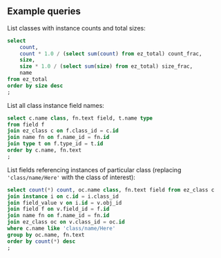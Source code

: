 ## Example queries

List classes with instance counts and total sizes:

```sql
select
    count,
    count * 1.0 / (select sum(count) from ez_total) count_frac,
    size,
    size * 1.0 / (select sum(size) from ez_total) size_frac,
    name
from ez_total
order by size desc
;
```

List all class instance field names:

```sql
select c.name class, fn.text field, t.name type
from field f
join ez_class c on f.class_id = c.id
join name fn on f.name_id = fn.id
join type t on f.type_id = t.id
order by c.name, fn.text
;
```

List fields referencing instances of particular class (replacing
`'class/name/Here'` with the class of interest):

```sql
select count(*) count, oc.name class, fn.text field from ez_class c
join instance i on c.id = i.class_id
join field_value v on i.id = v.obj_id
join field f on v.field_id = f.id
join name fn on f.name_id = fn.id
join ez_class oc on v.class_id = oc.id
where c.name like 'class/name/Here'
group by oc.name, fn.text
order by count(*) desc
;
```
